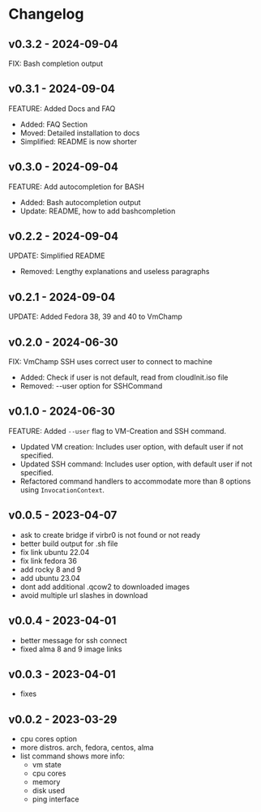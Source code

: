 # Changelog

## v0.3.2 - 2024-09-04
FIX: Bash completion output


## v0.3.1 - 2024-09-04
FEATURE: Added Docs and FAQ

- Added: FAQ Section
- Moved: Detailed installation to docs
- Simplified: README is now shorter


## v0.3.0 - 2024-09-04
FEATURE: Add autocompletion for BASH

- Added: Bash autocompletion output
- Update: README, how to add bashcompletion


## v0.2.2 - 2024-09-04
UPDATE: Simplified README

- Removed: Lengthy explanations and useless paragraphs


## v0.2.1 - 2024-09-04
UPDATE: Added Fedora 38, 39 and 40 to VmChamp


## v0.2.0 - 2024-06-30
FIX: VmChamp SSH uses correct user to connect to machine

- Added: Check if user is not default, read from cloudInit.iso file
- Removed: --user option for SSHCommand


## v0.1.0 - 2024-06-30
FEATURE: Added `--user` flag to VM-Creation and SSH command.

- Updated VM creation: Includes user option, with default user if not specified.
- Updated SSH command: Includes user option, with default user if not specified.
- Refactored command handlers to accommodate more than 8 options using `InvocationContext`.


## v0.0.5 - 2023-04-07

- ask to create bridge if virbr0 is not found or not ready
- better build output for .sh file
- fix link ubuntu 22.04
- fix link fedora 36
- add rocky 8 and 9
- add ubuntu 23.04
- dont add additional .qcow2 to downloaded images
- avoid multiple url slashes in download

## v0.0.4 - 2023-04-01

- better message for ssh connect
- fixed alma 8 and 9 image links

##  v0.0.3 - 2023-04-01

- fixes

##  v0.0.2 - 2023-03-29

- cpu cores option
- more distros. arch, fedora, centos, alma
- list command shows more info:
  - vm state
  - cpu cores
  - memory
  - disk used
  - ping interface
